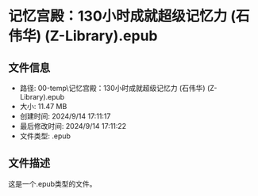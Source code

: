 ﻿# 记忆宫殿：130小时成就超级记忆力 (石伟华) (Z-Library).epub

## 文件信息
- 路径: 00-temp\记忆宫殿：130小时成就超级记忆力 (石伟华) (Z-Library).epub
- 大小: 11.47 MB
- 创建时间: 2024/9/14 17:11:17
- 最后修改时间: 2024/9/14 17:11:22
- 文件类型: .epub

## 文件描述
这是一个.epub类型的文件。

